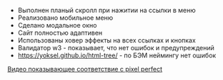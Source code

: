 - Выполнен планый скролл при нажитии на ссылки в меню
- Реализовано мобильное меню
- Сделано модальное окно
- Сайт полностью адаптивен
- Использованы ховер эффекты на всех ссылках и кнопках 
- Валидатор w3 - показывает, что нет ошибок и предупреждений
- https://yoksel.github.io/html-tree/ - по БЭМ неймингу нет ошибок

[Видео показывающее соответствие с pixel perfect](http://a1138732.xsph.ru/bandicam%202025-07-26%2020-48-29-650%20(online-video-cutter.com).mp4)
